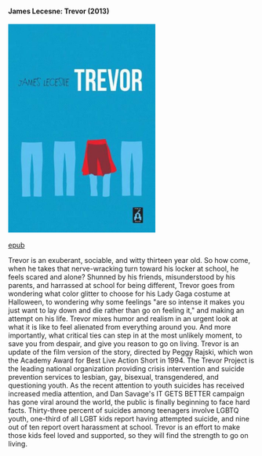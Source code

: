 #### <a name="id_1272">James Lecesne: Trevor (2013)</a>
<img src="https://github.com/BercziSandor/calibre_lib/raw/main/James%20Lecesne/Trevor%20%281272%29/cover.jpg" alt="cover" width="300"/>

[epub](https://github.com/BercziSandor/calibre_lib/raw/main/James%20Lecesne/Trevor%20%281272%29/Trevor%20-%20James%20Lecesne.epub)
<div>
<p>Trevor is an exuberant, sociable, and witty thirteen year old. So how come, when he takes that nerve-wracking turn toward his locker at school, he feels scared and alone? Shunned by his friends, misunderstood by his parents, and harrassed at school for being different, Trevor goes from wondering what color glitter to choose for his Lady Gaga costume at Halloween, to wondering why some feelings "are so intense it makes you just want to lay down and die rather than go on feeling it," and making an attempt on his life. Trevor mixes humor and realism in an urgent look at what it is like to feel alienated from everything around you. And more importantly, what critical ties can step in at the most unlikely moment, to save you from despair, and give you reason to go on living. Trevor is an update of the film version of the story, directed by Peggy Rajski, which won the Academy Award for Best Live Action Short in 1994. The Trevor Project is the leading national organization providing crisis intervention and suicide prevention services to lesbian, gay, bisexual, transgendered, and questioning youth. As the recent attention to youth suicides has received increased media attention, and Dan Savage's IT GETS BETTER campaign has gone viral around the world, the public is finally beginning to face hard facts. Thirty-three percent of suicides among teenagers involve LGBTQ youth, one-third of all LGBT kids report having attempted suicide, and nine out of ten report overt harassment at school. Trevor is an effort to make those kids feel loved and supported, so they will find the strength to go on living.</p></div>

